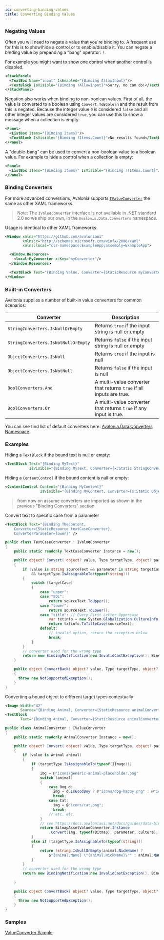 ```yaml
---
id: converting-binding-values
title: Converting Binding Values
---
```


### Negating Values

Often you will need to negate a value that you're binding to. A frequent use for this is to show/hide a control or to enable/disable it. You can negate a binding value by prepending a "bang" operator: `!`.

For example you might want to show one control when another control is disabled.

```xml
<StackPanel>
  <TextBox Name="input" IsEnabled="{Binding AllowInput}"/>
  <TextBlock IsVisible="{Binding !AllowInput}">Sorry, no can do!</TextBlock>
</StackPanel>
```

Negation also works when binding to non-boolean values. First of all, the value is converted to a boolean using `Convert.ToBoolean` and the result from this is negated. Because the integer value `0` is considered `false` and all other integer values are considered `true`, you can use this to show a message when a collection is empty:

```xml
<Panel>
  <ListBox Items="{Binding Items}"/>
  <TextBlock IsVisible="{Binding !Items.Count}">No results found</TextBlock>
</Panel>
```

A "double-bang" can be used to convert a non-boolean value to a boolean value. For example to hide a control when a collection is empty:

```xml
<Panel>
  <ListBox Items="{Binding Items}" IsVisible="{Binding !!Items.Count}"/>
</Panel>
```

### Binding Converters

For more advanced conversions, Avalonia supports [`IValueConverter`](https://docs.microsoft.com/en-gb/dotnet/api/system.windows.data.ivalueconverter?view=netframework-4.7.1) the same as other XAML frameworks.

> Note: The `IValueConverter` interface is not available in .NET standard 2.0 so we ship our own, in the `Avalonia.Data.Converters` namespace.

Usage is identical to other XAML frameworks:

```xml
<Window xmlns="https://github.com/avaloniaui"
        xmlns:x="http://schemas.microsoft.com/winfx/2006/xaml"
        xmlns:local="clr-namespace:ExampleApp;assembly=ExampleApp">

  <Window.Resources>
    <local:MyConverter x:Key="myConverter"/>
  </Window.Resources>

  <TextBlock Text="{Binding Value, Converter={StaticResource myConverter}}"/>
</Window>
```

### Built-in Converters

Avalonia supplies a number of built-in value converters for common scenarios:

| Converter                           | Description                                                          |
| ----------------------------------- | -------------------------------------------------------------------- |
| `StringConverters.IsNullOrEmpty`    |  Returns `true` if the input string is null or empty                 |
| `StringConverters.IsNotNullOrEmpty` |  Returns `false` if the input string is null or empty                |
| `ObjectConverters.IsNull`           |  Returns `true` if the input is null                                 |
| `ObjectConverters.IsNotNull`        |  Returns `false` if the input is null                                |
| `BoolConverters.And`                |  A multi-value converter that returns `true` if all inputs are true. |
| `BoolConverters.Or`                 |  A multi-value converter that returns `true` if any input is true. |

You can see find list of default converters here: [Avalonia.Data.Converters Namespace](https://docs.avaloniaui.net/api/untitled/avalonia-ui-framework-23/avalonia-ui-framework-24#classtypes).

### Examples

Hiding a `TextBlock` if the bound text is null or empty:

```xml
<TextBlock Text="{Binding MyText}"
           IsVisible="{Binding MyText, Converter={x:Static StringConverters.IsNotNullOrEmpty}}"/>
```

Hiding a `ContentControl` if the bound content is null or empty:

```xml
<ContentControl Content="{Binding MyContent}"
                IsVisible="{Binding MyContent, Converter={x:Static ObjectConverters.IsNotNull}}"/>
```

> from now on assume converters are imported as shown in the previous "Binding Converters" section

Convert text to specific case from a parameter
```xml
<TextBlock Text="{Binding TheContent, 
    Converter={StaticResource textCaseConverter},
    ConverterParameter=lower}" />
```
```csharp
public class TextCaseConverter : IValueConverter
{
    public static readonly TextCaseConverter Instance = new();

    public object? Convert( object? value, Type targetType, object? parameter, CultureInfo culture )
    {
        if (value is string sourceText && parameter is string targetCase
            && targetType.IsAssignableTo(typeof(string)))
        {
            switch (targetCase)
            {
                case "upper":
                case "SQL":
                    return sourceText.ToUpper();
                case "lower":
                    return sourceText.ToLower();
                case "title": // Every First Letter Uppercase
                    var txtinfo = new System.Globalization.CultureInfo("en-US",false).TextInfo;
                    return txtinfo.ToTitleCase(sourceText);
                default:
                    // invalid option, return the exception below
                    break;
            }
        }
        // converter used for the wrong type
        return new BindingNotification(new InvalidCastException(), BindingErrorType.Error);
    }

    public object ConvertBack( object? value, Type targetType, object? parameter, CultureInfo culture )
    {
      throw new NotSupportedException();
    }
}
```


Converting a bound object to different target types contextually

```xml
<Image Width="42" 
       Source="{Binding Animal, Converter={StaticResource animalConverter}}"/>
<TextBlock 
       Text="{Binding Animal, Converter={StaticResource animalConverter}}" />
```

```csharp
public class AnimalConverter : IValueConverter
{
    public static readonly AnimalConverter Instance = new();

    public object? Convert( object? value, Type targetType, object? parameter, CultureInfo culture )
    {
        if (value is Animal animal)
        {
            if (targetType.IsAssignableTo(typeof(IImage)))
            {
                img = @"icons/generic-animal-placeholder.png"
                switch (animal)
                {
                    case Dog d:
                      img = d.IsGoodBoy ? @"icons/dog-happy.png" : @"icons/dog.png";
                      break;
                    case Cat:
                      img = @"icons/cat.png";
                      break;
                    // etc. etc.
                }
                // see https://docs.avaloniaui.net/docs/guides/data-binding/how-to-create-a-custom-data-binding-converter
                return BitmapAssetValueConverter.Instance
                    .Convert(img, typeof(Bitmap), parameter, culture);
            }
            else if (targetType.IsAssignableTo(typeof(string)))
            {
                return !string.IsNullOrEmpty(animal.NickName) ? 
                    $"{animal.Name} \"{animal.NickName}\"" : animal.Name;
            }
        }
        // converter used for the wrong type
        return new BindingNotification(new InvalidCastException(), BindingErrorType.Error);
        
    }

    public object ConvertBack( object? value, Type targetType, object? parameter, CultureInfo culture )
    {
      throw new NotSupportedException();
    }
}
```

### Samples

[ValueConverter Sample](https://github.com/AvaloniaUI/Avalonia.Samples/tree/main/src/Avalonia.Samples/MVVM/ValueConversionSample)